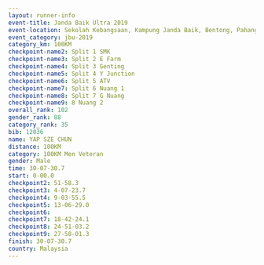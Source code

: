 ```yaml
---
layout: runner-info 
event-title: Janda Baik Ultra 2019
event-location: Sekolah Kebangsaan, Kampung Janda Baik, Bentong, Pahang, Malaysia
event_category: jbu-2019 
category_km: 100KM 
checkpoint-name2: Split 1 SMK 
checkpoint-name3: Split 2 E Farm 
checkpoint-name4: Split 3 Genting 
checkpoint-name5: Split 4 Y Junction 
checkpoint-name6: Split 5 ATV 
checkpoint-name7: Split 6 Nuang 1 
checkpoint-name8: Split 7 G Nuang 
checkpoint-name9: 8 Nuang 2 
overall_rank: 102
gender_rank: 88
category_rank: 35
bib: 12036
name: YAP SZE CHUN
distance: 100KM
category: 100KM Men Veteran
gender: Male
time: 30-07-30.7
start: 0-00.0
checkpoint2: 51-58.3
checkpoint3: 4-07-23.7
checkpoint4: 9-03-55.5
checkpoint5: 13-06-29.0
checkpoint6: 
checkpoint7: 18-42-24.1
checkpoint8: 24-51-03.2
checkpoint9: 27-58-01.3
finish: 30-07-30.7
country: Malaysia
---
```

